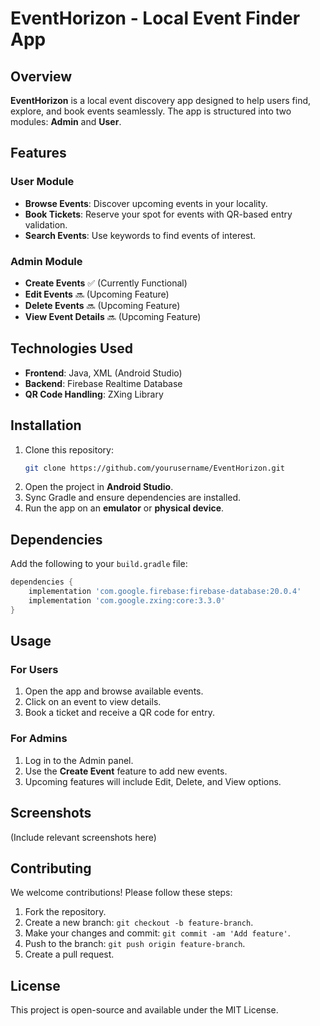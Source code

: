 # EventHorizon - Local Event Finder App

## Overview
**EventHorizon** is a local event discovery app designed to help users find, explore, and book events seamlessly. The app is structured into two modules: **Admin** and **User**.

## Features
### User Module
- **Browse Events**: Discover upcoming events in your locality.
- **Book Tickets**: Reserve your spot for events with QR-based entry validation.
- **Search Events**: Use keywords to find events of interest.

### Admin Module
- **Create Events** ✅ (Currently Functional)
- **Edit Events** 🔜 (Upcoming Feature)
- **Delete Events** 🔜 (Upcoming Feature)
- **View Event Details** 🔜 (Upcoming Feature)

## Technologies Used
- **Frontend**: Java, XML (Android Studio)
- **Backend**: Firebase Realtime Database
- **QR Code Handling**: ZXing Library

## Installation
1. Clone this repository:
   ```bash
   git clone https://github.com/yourusername/EventHorizon.git
   ```
2. Open the project in **Android Studio**.
3. Sync Gradle and ensure dependencies are installed.
4. Run the app on an **emulator** or **physical device**.

## Dependencies
Add the following to your `build.gradle` file:
```gradle
dependencies {
    implementation 'com.google.firebase:firebase-database:20.0.4'
    implementation 'com.google.zxing:core:3.3.0'
}
```

## Usage
### For Users
1. Open the app and browse available events.
2. Click on an event to view details.
3. Book a ticket and receive a QR code for entry.

### For Admins
1. Log in to the Admin panel.
2. Use the **Create Event** feature to add new events.
3. Upcoming features will include Edit, Delete, and View options.

## Screenshots
(Include relevant screenshots here)

## Contributing
We welcome contributions! Please follow these steps:
1. Fork the repository.
2. Create a new branch: `git checkout -b feature-branch`.
3. Make your changes and commit: `git commit -am 'Add feature'`.
4. Push to the branch: `git push origin feature-branch`.
5. Create a pull request.

## License
This project is open-source and available under the MIT License.

